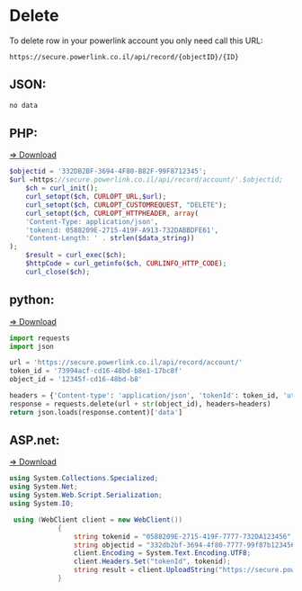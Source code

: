 # Delete

To delete row in your powerlink account you only need call this URL:

```
https://secure.powerlink.co.il/api/record/{objectID}/{ID}
```

## JSON: 

```javascript
no data
```

## PHP:
<a href="https://github.com/powerlink/Rest-API/blob/master/Delete/delete-php.php">=> Download</a>

```php
$objectid = '332DB2BF-3694-4F80-B82F-99F8712345';		
$url =https://secure.powerlink.co.il/api/record/account/'.$objectid;
    $ch = curl_init();
    curl_setopt($ch, CURLOPT_URL,$url);
    curl_setopt($ch, CURLOPT_CUSTOMREQUEST, "DELETE");
	curl_setopt($ch, CURLOPT_HTTPHEADER, array(                                                                          
    'Content-Type: application/json',
    'tokenid: 0588209E-2715-419F-A913-732DABBDFE61',                                                                                
    'Content-Length: ' . strlen($data_string))                                                                       
); 
    $result = curl_exec($ch);
    $httpCode = curl_getinfo($ch, CURLINFO_HTTP_CODE);
    curl_close($ch);
```

## python:
<a href="https://github.com/powerlink/Rest-API/blob/master/Delete/delete-python.py">=> Download</a>

```python
import requests
import json

url = 'https://secure.powerlink.co.il/api/record/account/'
token_id = '73994acf-cd16-48bd-b8e1-17bc8f'
object_id = '12345f-cd16-48bd-b8'

headers = {'Content-type': 'application/json', 'tokenId': token_id, 'utc_time' : str(1)}
response = requests.delete(url + str(object_id), headers=headers)
return json.loads(response.content)['data']
```

## ASP.net:
<a href="https://github.com/powerlink/Rest-API/blob/master/Delete/delete-c/cs">=> Download</a>

```c#
using System.Collections.Specialized;
using System.Net;
using System.Web.Script.Serialization;
using System.IO;

 using (WebClient client = new WebClient())
            {
                string tokenid = "0588209E-2715-419F-7777-732DA123456"; 
                string objectid = "332db2bf-3694-4f80-7777-99f87b123456";
                client.Encoding = System.Text.Encoding.UTF8;
                client.Headers.Set("tokenId", tokenid);
                string result = client.UploadString("https://secure.powerlink.co.il/api/record/account/" + objectid, "DELETE", "");
            }
```
